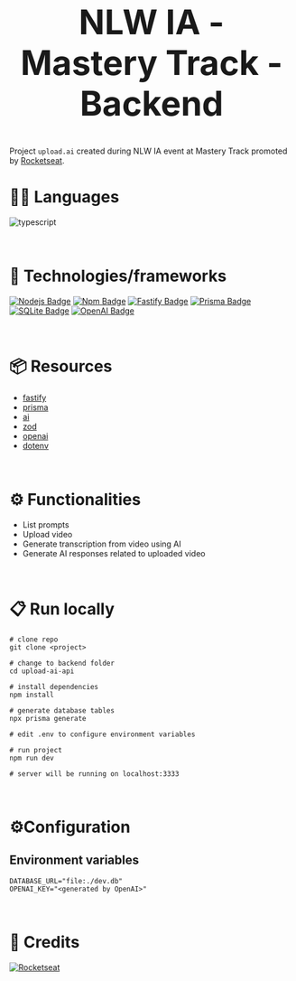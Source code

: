 <div align="center">
  <h1 style="font-size: 60px">NLW IA - Mastery Track - Backend</h1>
</div>

Project <code>upload.ai</code> created during NLW IA event at Mastery Track promoted by [Rocketseat](https://www.rocketseat.com.br/).

# 👩‍💻 Languages
![typescript](https://img.shields.io/badge/TypeScript-007ACC?style=for-the-badge&logo=typescript&logoColor=white)

<br>

# 🧰 Technologies/frameworks

[![Nodejs Badge](https://img.shields.io/badge/Node.js-339933?style=for-the-badge&logo=nodedotjs&logoColor=white)](https://nodejs.org/)
[![Npm Badge](https://img.shields.io/badge/npm-CB3837?style=for-the-badge&logo=npm&logoColor=white)](https://www.npmjs.com/)
[![Fastify Badge](https://img.shields.io/badge/fastify-202020?style=for-the-badge&logo=fastify&logoColor=white)](https://fastify.io/)
[![Prisma Badge](https://img.shields.io/badge/Prisma-3982CE?style=for-the-badge&logo=Prisma&logoColor=white)](https://www.prisma.io/)
[![SQLite Badge](	https://img.shields.io/badge/SQLite-07405E?style=for-the-badge&logo=sqlite&logoColor=white)](https://www.sqlite.org/)
[![OpenAI Badge](https://img.shields.io/badge/openai-%23412991.svg?&style=for-the-badge&logo=openai&logoColor=white)](https://openai.com/)

<br>

# 📦 Resources

- [fastify](https://fastify.io/)
- [prisma](https://www.prisma.io/)
- [ai](https://www.npmjs.com/package/ai)
- [zod](https://zod.dev/)
- [openai](https://www.npmjs.com/package/openai)
- [dotenv](https://www.npmjs.com/package/dotenv)

<br>

# ⚙️ Functionalities

- List prompts
- Upload video
- Generate transcription from video using AI
- Generate AI responses related to uploaded video

<br>

# 📋 Run locally

```
# clone repo
git clone <project>

# change to backend folder
cd upload-ai-api

# install dependencies
npm install

# generate database tables
npx prisma generate

# edit .env to configure environment variables

# run project
npm run dev

# server will be running on localhost:3333
```
<br>

# ⚙️Configuration
## Environment variables

```
DATABASE_URL="file:./dev.db"
OPENAI_KEY="<generated by OpenAI>"
```
<br>


# 💜 Credits

[![Rocketseat](https://img.shields.io/badge/Rocketseat-8257E6?style=for-the-badge)](https://www.rocketseat.com.br/)